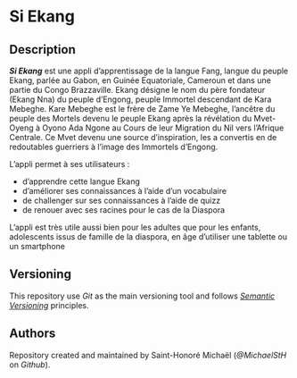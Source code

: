 # Si Ekang

## Description

***Si Ekang*** est une appli d’apprentissage de la langue Fang, langue du peuple Ekang, parlée au
Gabon, en Guinée Equatoriale, Cameroun et dans une partie du Congo Brazzaville.
Ekang désigne le nom du père fondateur (Ekang Nna) du peuple d’Engong, peuple Immortel
descendant de Kara Mebeghe.
Kare Mebeghe est le frère de Zame Ye Mebeghe, l’ancêtre du peuple des Mortels devenu le
peuple Ekang après la révélation du Mvet-Oyeng à Oyono Ada Ngone au Cours de leur
Migration du Nil vers l’Afrique Centrale. Ce Mvet devenu une source d’inspiration, les a
convertis en de redoutables guerriers à l’image des Immortels d’Engong.

L’appli permet à ses utilisateurs :
* d’apprendre cette langue Ekang
* d’améliorer ses connaissances à l’aide d’un vocabulaire
* de challenger sur ses connaissances à l’aide de quizz
* de renouer avec ses racines pour le cas de la Diaspora

L’appli est très utile aussi bien pour les adultes que pour les enfants, adolescents issus de
famille de la diaspora, en âge d’utiliser une tablette ou un smartphone


## Versioning

This repository use *Git* as the main versioning tool and follows [*Semantic Versioning*][sem-ver]
principles.

## Authors

Repository created and maintained by Saint-Honoré Michaël (*@MichaelStH* on *Github*).

[sem-ver]: https://semver.org/